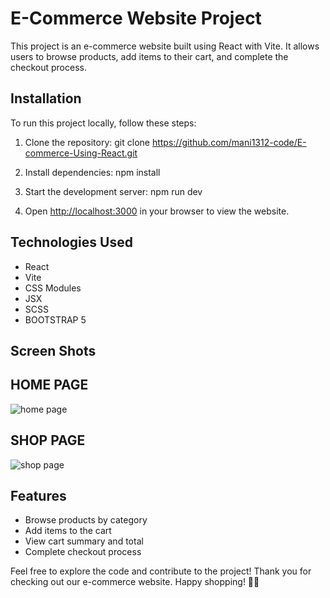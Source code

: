 # E-Commerce Website Project

This project is an e-commerce website built using React with Vite. It allows users to browse products, add items to their cart, and complete the checkout process.

## Installation

To run this project locally, follow these steps:

1. Clone the repository:
      git clone https://github.com/mani1312-code/E-commerce-Using-React.git
   

2. Install dependencies:
      npm install
   

3. Start the development server:
      npm run dev
   

4. Open [http://localhost:3000](http://localhost:3000) in your browser to view the website.

## Technologies Used

- React
- Vite
- CSS Modules
- JSX
- SCSS
- BOOTSTRAP 5

## Screen Shots

## HOME PAGE

![home page](https://github.com/mani1312-code/E-commerce-Using-React/assets/139042090/1c5f7532-33e8-4da0-9db2-3f6ec9ee2785)

## SHOP PAGE

![shop page](https://github.com/mani1312-code/E-commerce-Using-React/assets/139042090/4ec1dee8-7ea1-49c6-9710-43e6f9b6b237)


## Features

- Browse products by category
- Add items to the cart
- View cart summary and total
- Complete checkout process


Feel free to explore the code and contribute to the project! Thank you for checking out our e-commerce website. Happy shopping! 🛒🎉
